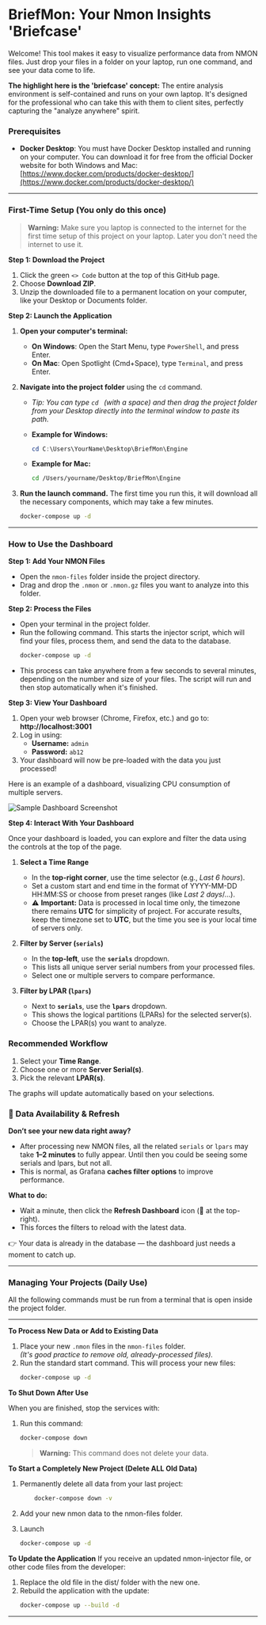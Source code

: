 # BriefMon: Your Nmon Insights 'Briefcase'

Welcome! This tool makes it easy to visualize performance data from NMON files. 
Just drop your files in a folder on your laptop, run one command, and see your data come to life.

**The highlight here is the 'briefcase' concept:** The entire analysis environment is self-contained and runs on your own laptop. It's designed for the professional who can take this with them to client sites, perfectly capturing the "analyze anywhere" spirit.

### Prerequisites
- **Docker Desktop**: You must have Docker Desktop installed and running on your computer. You can download it for free from the official Docker website for both Windows and Mac: [https://www.docker.com/products/docker-desktop/](https://www.docker.com/products/docker-desktop/)

---

### First-Time Setup (You only do this once)
> **Warning:** Make sure you laptop is connected to the internet for the first time setup of this project on your laptop. Later you don't need the internet to use it.

**Step 1: Download the Project**
1.  Click the green `<> Code` button at the top of this GitHub page.
2.  Choose **Download ZIP**.
3.  Unzip the downloaded file to a permanent location on your computer, like your Desktop or Documents folder.

**Step 2: Launch the Application**
1.  **Open your computer's terminal:**
    -   **On Windows**: Open the Start Menu, type `PowerShell`, and press Enter.
    -   **On Mac**: Open Spotlight (Cmd+Space), type `Terminal`, and press Enter.

2.  **Navigate into the project folder** using the `cd` command.
    -   *Tip: You can type `cd ` (with a space) and then drag the project folder from your Desktop directly into the terminal window to paste its path.*

    -   **Example for Windows:**
        ```powershell
        cd C:\Users\YourName\Desktop\BriefMon\Engine
        ```
    -   **Example for Mac:**
        ```bash
        cd /Users/yourname/Desktop/BriefMon\Engine
        ```

3.  **Run the launch command.** The first time you run this, it will download all the necessary components, which may take a few minutes.
    ```bash
    docker-compose up -d
    ```

---

### How to Use the Dashboard

**Step 1: Add Your NMON Files**
-   Open the `nmon-files` folder inside the project directory.
-   Drag and drop the `.nmon` or `.nmon.gz` files you want to analyze into this folder.

**Step 2: Process the Files**
-   Open your terminal in the project folder.
-   Run the following command. This starts the injector script, which will find your files, process them, and send the data to the database.
    ```bash
    docker-compose up -d
    ```
-   This process can take anywhere from a few seconds to several minutes, depending on the number and size of your files. The script will run and then stop automatically when it's finished.

**Step 3: View Your Dashboard**
1. Open your web browser (Chrome, Firefox, etc.) and go to: **http://localhost:3001**
2. Log in using:
   - **Username:** `admin`
   - **Password:** `ab12`
3. Your dashboard will now be pre-loaded with the data you just processed!

Here is an example of a dashboard, visualizing CPU consumption of multiple servers.

![Sample Dashboard Screenshot](./assets/dashboard-screenshot.png)



**Step 4: Interact With Your Dashboard**

Once your dashboard is loaded, you can explore and filter the data using the controls at the top of the page.  

1. **Select a Time Range**
   - In the **top-right corner**, use the time selector (e.g., *Last 6 hours*).  
   - Set a custom start and end time in the format of YYYY-MM-DD HH:MM:SS or choose from preset ranges (like *Last 2 days*/...).
   - ⚠️ **Important:** Data is processed in local time only, the timezone there remains **UTC** for simplicity of project. 
     For accurate results, keep the timezone set to **UTC**, but the time you see is your local time of servers only.

2. **Filter by Server (`serials`)**
   - In the **top-left**, use the **`serials`** dropdown.  
   - This lists all unique server serial numbers from your processed files.  
   - Select one or multiple servers to compare performance.  

3. **Filter by LPAR (`lpars`)**
   - Next to **`serials`**, use the **`lpars`** dropdown.  
   - This shows the logical partitions (LPARs) for the selected server(s).  
   - Choose the LPAR(s) you want to analyze.  



### Recommended Workflow
1. Select your **Time Range**.  
2. Choose one or more **Server Serial(s)**.  
3. Pick the relevant **LPAR(s)**.  

The graphs will update automatically based on your selections.  



### 🔄 Data Availability & Refresh

**Don’t see your new data right away?**  
- After processing new NMON files, all the related `serials` or `lpars` may take **1–2 minutes** to fully appear. Until then you could be seeing some serials and lpars, but not all.
- This is normal, as Grafana **caches filter options** to improve performance.  

**What to do:**  
- Wait a minute, then click the **Refresh Dashboard** icon (🔄 at the top-right).  
- This forces the filters to reload with the latest data.  

👉 Your data is already in the database — the dashboard just needs a moment to catch up.  
 
---

### Managing Your Projects (Daily Use)

All the following commands must be run from a terminal that is open inside the project folder.

---

**To Process New Data or Add to Existing Data**
1. Place your new `.nmon` files in the `nmon-files` folder.  
   *(It's good practice to remove old, already-processed files).*
2. Run the standard start command. This will process your new files:
   ```bash
   docker-compose up -d
   ```

**To Shut Down After Use**

When you are finished, stop the services with:
1.  Run this command:
    ```bash
    docker-compose down 
    ```
    > **Warning:** This command does not delete your data.
  

**To Start a Completely New Project (Delete ALL Old Data)**

1. Permanently delete all data from your last project:
    ```bash
        docker-compose down -v
    ```
2. Add your new nmon data to the nmon-files folder.

3. Launch 
   ```bash
   docker-compose up -d
   ```

**To Update the Application**
If you receive an updated nmon-injector file, or other code files from the developer:
1. Replace the old file in the dist/ folder with the new one.
2. Rebuild the application with the update:
    ```bash
    docker-compose up --build -d
    ```

---
